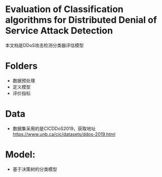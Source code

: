 # Evaluation of Classification algorithms for Distributed Denial of Service Attack Detection
本文档是DDoS攻击检测分类器评估模型

# Folders
- 数据预处理
- 定义模型
- 评价指标

# Data
- 数据集采用的是CICDDoS2019，获取地址 https://www.unb.ca/cic/datasets/ddos-2019.html

# Model:
- 基于决策树的分类模型

